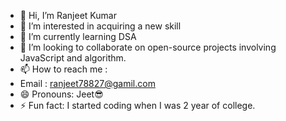 - 👋 Hi, I’m Ranjeet Kumar
- 👀 I’m interested in acquiring a new skill
- 🌱 I’m currently learning DSA
- 💞️ I’m looking to collaborate on open-source projects involving JavaScript and algorithm.
- 📫 How to reach me :
- Email : ranjeet78827@gamil.com
- 😄 Pronouns: Jeet😎
- ⚡ Fun fact: I started coding when I was 2 year of college.

<!---
RanjeetKumar228/RanjeetKumar228 is a ✨ special ✨ repository because its `README.md` (this file) appears on your GitHub profile.
You can click the Preview link to take a look at your changes.
--->
